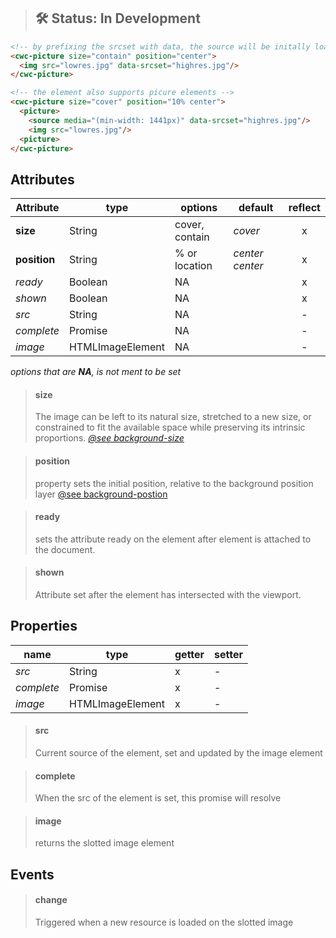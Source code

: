 > ## 🛠 Status: In Development
```html
<!-- by prefixing the srcset with data, the source will be initally loaded, then the srcset when the highres image is loaded  -->
<cwc-picture size="contain" position="center">
  <img src="lowres.jpg" data-srcset="highres.jpg"/>
</cwc-picture>

<!-- the element also supports picure elements -->
<cwc-picture size="cover" position="10% center">
  <picture>
    <source media="(min-width: 1441px)" data-srcset="highres.jpg"/>
    <img src="lowres.jpg"/>
  <picture>
</cwc-picture>
```
## Attributes
| Attribute | type  | options | default | reflect |
|---|---|---|----|:----:
| **size** | String | cover, contain| *cover* | x
| **position** | String | % or location | *center center* | x
| *ready* | Boolean | NA | | x
| *shown* | Boolean | NA | | x
| *src* | String | NA | | -
| *complete* | Promise | NA | | -
| *image* | HTMLImageElement | NA | | -

*options that are **NA**, is not ment to be set*

>#### size
> The image can be left to its natural size, stretched to a new size, or constrained to fit the available space while preserving its intrinsic proportions.
> *[@see background-size](https://developer.mozilla.org/en-US/docs/Web/CSS/background-size)*


>#### position
> property sets the initial position, relative to the background position layer
> [@see background-postion](https://developer.mozilla.org/en-US/docs/Web/CSS/background-position) 

>#### ready
>sets the attribute ready on the element after element is attached to the document.

>#### shown
>Attribute set after the element has intersected with the viewport.

## Properties
| name | type  | getter | setter
|---|---|---|----|
| *src* | String | x | -
| *complete* | Promise | x | -
| *image* | HTMLImageElement | x | -

>#### src
>Current source of the element, set and updated by the image element

>#### complete
>When the src of the element is set, this promise will resolve

>#### image
>returns the slotted image element

## Events

>#### change
>Triggered when a new resource is loaded on the slotted image
